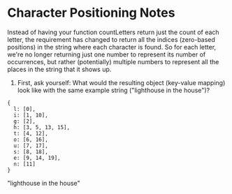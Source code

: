 # Character Positioning Notes

Instead of having your function countLetters return just the count of each letter, the requirement has changed to return all the indices (zero-based positions) in the string where each character is found. So for each letter, we're no longer returning just one number to represent its number of occurrences, but rather (potentially) multiple numbers to represent all the places in the string that it shows up.


1. First, ask yourself: What would the resulting object (key-value mapping) look like with the same example string ("lighthouse in the house")?

```
{
  l: [0],
  i: [1, 10],
  g: [2],
  h: [3, 5, 13, 15],
  t: [4, 12],
  o: [6, 16],
  u: [7, 17],
  s: [8, 18],
  e: [9, 14, 19],
  n: [11]
}
```

"lighthouse in the house"